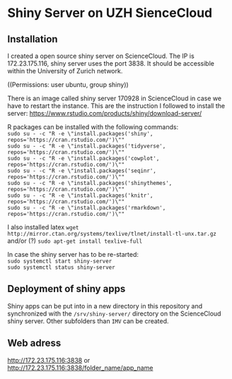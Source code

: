 # Shiny Server on UZH SienceCloud

## Installation

I created a open source shiny server on ScienceCloud. The IP is 172.23.175.116, shiny server uses the port 3838. It should be accessible within the University of Zurich network.

((Permissions: user ubuntu, group shiny))  

There is an image called shiny server 170928 in ScienceCloud in case we have to restart the instance. This are the instruction I followed to install the server: https://www.rstudio.com/products/shiny/download-server/

R packages can be installed with the following commands:  
`sudo su - -c "R -e \"install.packages('shiny', repos='https://cran.rstudio.com/')\""`  
`sudo su - -c "R -e \"install.packages('tidyverse', repos='https://cran.rstudio.com/')\""`  
`sudo su - -c "R -e \"install.packages('cowplot', repos='https://cran.rstudio.com/')\""`  
`sudo su - -c "R -e \"install.packages('seqinr', repos='https://cran.rstudio.com/')\""`  
`sudo su - -c "R -e \"install.packages('shinythemes', repos='https://cran.rstudio.com/')\""`  
`sudo su - -c "R -e \"install.packages('knitr', repos='https://cran.rstudio.com/')\""`  
`sudo su - -c "R -e \"install.packages('rmarkdown', repos='https://cran.rstudio.com/')\""`  

I also installed latex
`wget http://mirror.ctan.org/systems/texlive/tlnet/install-tl-unx.tar.gz` and/or (?) `sudo apt-get install texlive-full`

In case the shiny server has to be re-started:  
`sudo systemctl start shiny-server`  
`sudo systemctl status shiny-server`

## Deployment of shiny apps
Shiny apps can be put into in a new directory in this repository and synchronized with the `/srv/shiny-server/` directory on the ScienceCloud shiny server. Other subfolders than `IMV` can be created.

## Web adress 
http://172.23.175.116:3838 or http://172.23.175.116:3838/folder_name/app_name
